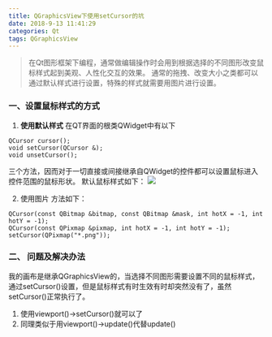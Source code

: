 ```yaml
---
title: QGraphicsView下使用setCursor的坑
date: 2018-9-13 11:41:29
categories: Qt
tags: QGraphicsView
---
```


> 在Qt图形框架下编程，通常做编辑操作时会用到根据选择的不同图形改变鼠标样式起到美观、人性化交互的效果。 通常的拖拽、改变大小之类都可以通过默认样式进行设置，特殊的样式就需要用图片进行设置。

<!--more-->

### 一、设置鼠标样式的方式

1. **使用默认样式**
在QT界面的根类QWidget中有以下
```
QCursor cursor(); 
void setCursor(QCursor &); 
void unsetCursor();
```
三个方法，因而对于一切直接或间接继承自QWidget的控件都可以设置鼠标进入控件范围的鼠标形状。
默认鼠标样式如下：
![](http://otfqaruit.bkt.clouddn.com/mouse_cursor.png)

2. 使用图片
方法如下：
```
QCursor(const QBitmap &bitmap, const QBitmap &mask, int hotX = -1, int hotY = -1);
QCursor(const QPixmap &pixmap, int hotX = -1, int hotY = -1);
setCursor(QPixmap("*.png"));
```

### 二、 问题及解决办法
我的画布是继承QGraphicsView的，当选择不同图形需要设置不同的鼠标样式，通过setCursor()设置，但是鼠标样式有时生效有时却突然没有了，虽然setCursor()正常执行了。 
1. 使用viewport()->setCursor()就可以了
2. 同理类似于用viewport()->update()代替update()

